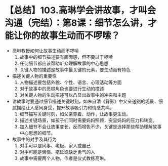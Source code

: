 # 【总结】103.高琳学会讲故事，才叫会沟通（完结）：第8课：细节怎么讲，才能让你的故事生动而不啰嗦？

-   高琳教授如何让故事生动而不啰嗦
    1.  故事中的细节描述要有画面感，但不要过于啰嗦
    2.  任何细节都应该帮助听众理解故事的中心思想
    3.  关键人物的描述是故事中最关键的元素，要生动而有特色
-   描述关键人物的重要性
    1.  人物描述要包括外貌、个性、语言、心理活动等方面
    2.  对于故事中的恶棍角色也要进行生动的描述
    3.  对关键人物的生动描述可以凸显出故事中的冲突和主题
-   讲故事时要通过细节描述关键时刻，如朱自清《背影》中父亲送别的场景，细腻描绘让人感同身受，提升故事吸引力和情感共鸣。
    1.  细节描写关键时刻，如父亲穿着、动作，让故事更生动。
    2.  描述关键场景，如孩子们同时需要妈妈照顾，突显妈妈的压力和转变。
    3.  加入细节不会让故事变长，反而增色不少，关键是选择那些帮助理解故事中心思想的细节。
-   故事中的对手及其行为
    1.  对手可以是同事、老板、家人或自己
    2.  对手可能是懒惰、拖延或缺乏勇气的人
    3.  故事中需要两个人物，作者是仪式教练高琳。